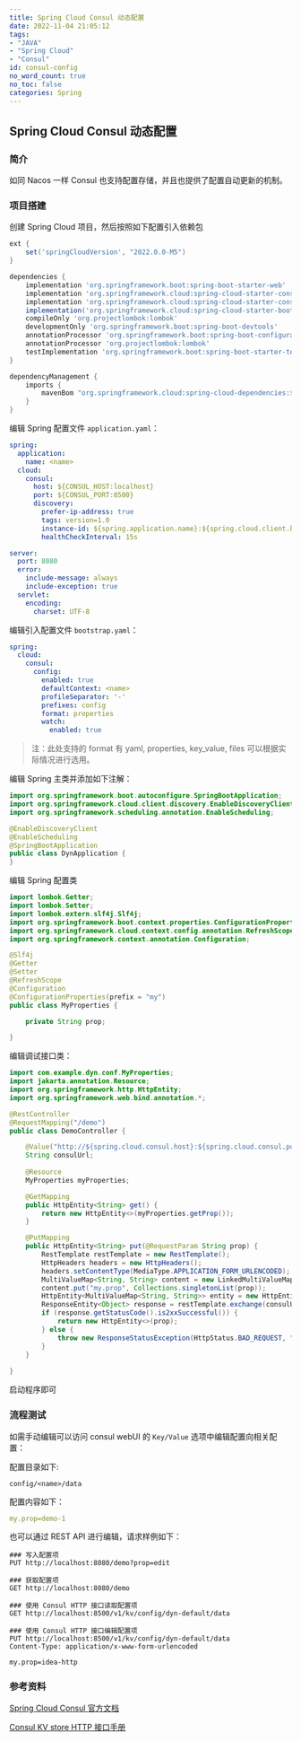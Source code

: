 ```yaml
---
title: Spring Cloud Consul 动态配置
date: 2022-11-04 21:05:12
tags:
- "JAVA"
- "Spring Cloud"
- "Consul"
id: consul-config
no_word_count: true
no_toc: false
categories: Spring
---
```


## Spring Cloud Consul 动态配置

### 简介

如同 Nacos 一样 Consul 也支持配置存储，并且也提供了配置自动更新的机制。

### 项目搭建

创建 Spring Cloud 项目，然后按照如下配置引入依赖包

```groovy
ext {
    set('springCloudVersion', "2022.0.0-M5")
}

dependencies {
    implementation 'org.springframework.boot:spring-boot-starter-web'
    implementation 'org.springframework.cloud:spring-cloud-starter-consul-config'
    implementation 'org.springframework.cloud:spring-cloud-starter-consul-discovery'
    implementation('org.springframework.cloud:spring-cloud-starter-bootstrap')
    compileOnly 'org.projectlombok:lombok'
    developmentOnly 'org.springframework.boot:spring-boot-devtools'
    annotationProcessor 'org.springframework.boot:spring-boot-configuration-processor'
    annotationProcessor 'org.projectlombok:lombok'
    testImplementation 'org.springframework.boot:spring-boot-starter-test'
}

dependencyManagement {
    imports {
        mavenBom "org.springframework.cloud:spring-cloud-dependencies:${springCloudVersion}"
    }
}
```

编辑 Spring 配置文件 `application.yaml`：

```yaml
spring:
  application:
    name: <name>
  cloud:
    consul:
      host: ${CONSUL_HOST:localhost}
      port: ${CONSUL_PORT:8500}
      discovery:
        prefer-ip-address: true
        tags: version=1.0
        instance-id: ${spring.application.name}:${spring.cloud.client.hostname}:${spring.cloud.client.ip-address}:${server.port}
        healthCheckInterval: 15s

server:
  port: 8080
  error:
    include-message: always
    include-exception: true
  servlet:
    encoding:
      charset: UTF-8
```

编辑引入配置文件 `bootstrap.yaml`：

```yaml
spring:
  cloud:
    consul:
      config:
        enabled: true
        defaultContext: <name>
        profileSeparator: '-'
        prefixes: config
        format: properties
        watch:
          enabled: true
```

> 注：此处支持的 format 有 yaml, properties, key_value, files 可以根据实际情况进行选用。

编辑 Spring 主类并添加如下注解：

```java
import org.springframework.boot.autoconfigure.SpringBootApplication;
import org.springframework.cloud.client.discovery.EnableDiscoveryClient;
import org.springframework.scheduling.annotation.EnableScheduling;

@EnableDiscoveryClient
@EnableScheduling
@SpringBootApplication
public class DynApplication {
}
```

编辑 Spring 配置类

```java
import lombok.Getter;
import lombok.Setter;
import lombok.extern.slf4j.Slf4j;
import org.springframework.boot.context.properties.ConfigurationProperties;
import org.springframework.cloud.context.config.annotation.RefreshScope;
import org.springframework.context.annotation.Configuration;

@Slf4j
@Getter
@Setter
@RefreshScope
@Configuration
@ConfigurationProperties(prefix = "my")
public class MyProperties {

    private String prop;

}
```

编辑调试接口类：

```java
import com.example.dyn.conf.MyProperties;
import jakarta.annotation.Resource;
import org.springframework.http.HttpEntity;
import org.springframework.web.bind.annotation.*;

@RestController
@RequestMapping("/demo")
public class DemoController {

    @Value("http://${spring.cloud.consul.host}:${spring.cloud.consul.port}/v1/kv/${spring.cloud.consul.config.prefixes}/${spring.cloud.consul.config.defaultContext}-${spring.profiles.active}/data")
    String consulUrl;
    
    @Resource
    MyProperties myProperties;

    @GetMapping
    public HttpEntity<String> get() {
        return new HttpEntity<>(myProperties.getProp());
    }

    @PutMapping
    public HttpEntity<String> put(@RequestParam String prop) {
        RestTemplate restTemplate = new RestTemplate();
        HttpHeaders headers = new HttpHeaders();
        headers.setContentType(MediaType.APPLICATION_FORM_URLENCODED);
        MultiValueMap<String, String> content = new LinkedMultiValueMap<>();
        content.put("my.prop", Collections.singletonList(prop));
        HttpEntity<MultiValueMap<String, String>> entity = new HttpEntity<>(content, headers);
        ResponseEntity<Object> response = restTemplate.exchange(consulUrl, HttpMethod.PUT, entity, Object.class);
        if (response.getStatusCode().is2xxSuccessful()) {
            return new HttpEntity<>(prop);
        } else {
            throw new ResponseStatusException(HttpStatus.BAD_REQUEST, "consul set error");
        }
    }
    
}
```

启动程序即可

### 流程测试

如需手动编辑可以访问 consul webUI 的 `Key/Value` 选项中编辑配置向相关配置：

配置目录如下:

```text
config/<name>/data
```

配置内容如下：

```yaml
my.prop=demo-1
```

也可以通过 REST API 进行编辑，请求样例如下：

```http request
### 写入配置项
PUT http://localhost:8080/demo?prop=edit

### 获取配置项
GET http://localhost:8080/demo

### 使用 Consul HTTP 接口读取配置项
GET http://localhost:8500/v1/kv/config/dyn-default/data

### 使用 Consul HTTP 接口编辑配置项
PUT http://localhost:8500/v1/kv/config/dyn-default/data
Content-Type: application/x-www-form-urlencoded

my.prop=idea-http
```

### 参考资料

[Spring Cloud Consul 官方文档](https://docs.spring.io/spring-cloud-consul/docs/current/reference/html/#spring-cloud-consul-config)

[Consul KV store HTTP 接口手册](https://developer.hashicorp.com/consul/api-docs/kv)
